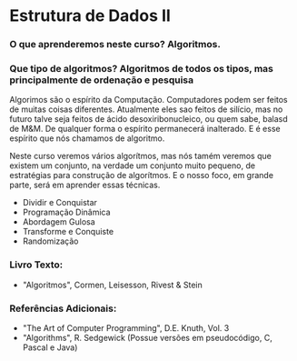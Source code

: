 # Estrutura de Dados II

### **O que aprenderemos neste curso?** Algoritmos.

### **Que tipo de algoritmos?** Algoritmos de todos os tipos, mas principalmente de ordenação e pesquisa

Algorimos são o espírito da Computação. Computadores podem ser feitos de muitas coisas diferentes. Atualmente eles sao feitos de silício, mas no futuro talve seja feitos de ácido desoxiribonucleico, ou quem sabe, balasd de M&M. De qualquer forma o espírito permanecerá inalterado. E é esse espírito que nós chamamos de algoritmo.

Neste curso veremos vários algorítmos, mas nós tamém veremos que existem um conjunto, na verdade um conjunto muito pequeno, de estratégias para construção de algorítmos. E o nosso foco, em grande parte, será em aprender essas técnicas.

- Dividir e Conquistar
- Programação Dinâmica
- Abordagem Gulosa
- Transforme e Conquiste
- Randomização

### **Livro Texto:**

- "Algoritmos", Cormen, Leisesson, Rivest & Stein

### Referências Adicionais:

- "The Art of Computer Programming", D.E. Knuth, Vol. 3
- "Algorithms", R. Sedgewick (Possue versões em pseudocódigo, C, Pascal e Java)

